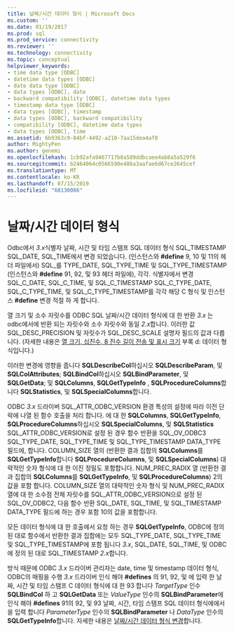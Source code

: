```yaml
---
title: 날짜/시간 데이터 형식 | Microsoft Docs
ms.custom: ''
ms.date: 01/19/2017
ms.prod: sql
ms.prod_service: connectivity
ms.reviewer: ''
ms.technology: connectivity
ms.topic: conceptual
helpviewer_keywords:
- time data type [ODBC]
- datetime data types [ODBC]
- date data type [ODBC]
- data types [ODBC], date
- backward compatibility [ODBC], datetime data types
- timestamp data type [ODBC]
- data types [ODBC], timestamp
- data types [ODBC], backward compatibility
- compatibility [ODBC], datetime data types
- data types [ODBC], time
ms.assetid: 6b9363c9-04bf-4492-a210-7aa15dea4af8
author: MightyPen
ms.author: genemi
ms.openlocfilehash: 1cb92afa9467717b8a589ddbcaee4ab8a5a529f6
ms.sourcegitcommit: b2464064c0566590e486a3aafae6d67ce2645cef
ms.translationtype: MT
ms.contentlocale: ko-KR
ms.lasthandoff: 07/15/2019
ms.locfileid: "68130086"
---
```

# <a name="datetime-data-types"></a>날짜/시간 데이터 형식
Odbc에서 *3.x*식별자 날짜, 시간 및 타임 스탬프 SQL 데이터 형식 SQL_TIMESTAMP SQL_DATE, SQL_TIME에서 변경 되었습니다. (인스턴스와 **#define** 9, 10 및 11의 헤더 파일에서) SQL_를 TYPE_DATE, SQL_TYPE_TIME 및 SQL_TYPE_TIMESTAMP (인스턴스와 **#define** 91, 92, 및 93 헤더 파일에), 각각. 식별자에서 변경 SQL_C_DATE, SQL_C_TIME, 및 SQL_C_TIMESTAMP SQL_C_TYPE_DATE, SQL_C_TYPE_TIME, 및 SQL_C_TYPE_TIMESTAMP를 각각 해당 C 형식 및 인스턴스 **#define** 변경 적절 하 게 합니다.  
  
 열 크기 및 소수 자릿수를 ODBC SQL 날짜/시간 데이터 형식에 대 한 반환 *3.x* 는 odbc에서에 반환 되는 자릿수와 소수 자릿수와 동일 *2.x*합니다. 이러한 값 SQL_DESC_PRECISION 및 자릿수가 SQL_DESC_SCALE 설명자 필드의 값과 다릅니다. (자세한 내용은 [열 크기, 십진수, 8 진수 길이 전송 및 표시 크기](../../../odbc/reference/appendixes/column-size-decimal-digits-transfer-octet-length-and-display-size.md) 부록 d: 데이터 형식입니다.)  
  
 이러한 변경에 영향을 줍니다 **SQLDescribeCol**하십시오 **SQLDescribeParam**, 및 **SQLColAttributes**; **SQLBindCol**하십시오 **SQLBindParameter**, 및 **SQLGetData**; 및 **SQLColumns**, **SQLGetTypeInfo** , **SQLProcedureColumns**합니다 **SQLStatistics**, 및 **SQLSpecialColumns**합니다.  
  
 ODBC *3.x* 드라이버 SQL_ATTR_ODBC_VERSION 환경 특성의 설정에 따라 이전 단락에 나열 된 함수 호출을 처리 합니다. 에 대 한 **SQLColumns**, **SQLGetTypeInfo**, **SQLProcedureColumns**하십시오 **SQLSpecialColumns**, 및 **SQLStatistics** SQL_ATTR_ODBC_VERSION로 설정 된 경우 함수 반환을 SQL_OV_ODBC3 SQL_TYPE_DATE, SQL_TYPE_TIME 및 SQL_TYPE_TIMESTAMP DATA_TYPE 필드에, 합니다. COLUMN_SIZE 열의 (반환한 결과 집합의 **SQLColumns**를 **SQLGetTypeInfo**합니다 **SQLProcedureColumns**, 및 **SQLSpecialColumns**) 대략적인 숫자 형식에 대 한 이진 정밀도 포함합니다. NUM_PREC_RADIX 열 (반환한 결과 집합의 **SQLColumns**를 **SQLGetTypeInfo**, 및 **SQLProcedureColumns**) 2의 값을 포함 합니다. COLUMN_SIZE 열의 대략적인 숫자 형식 및 NUM_PREC_RADIX 열에 대 한 소수점 전체 자릿수를 SQL_ATTR_ODBC_VERSION으로 설정 된 SQL_OV_ODBC2, 다음 함수 반환 SQL_DATE, SQL_TIME, 및 SQL_TIMESTAMP DATA_TYPE 필드에 하는 경우 포함 10의 값을 포함합니다.  
  
 모든 데이터 형식에 대 한 호출에서 요청 하는 경우 **SQLGetTypeInfo**, ODBC에 정의 된 대로 함수에서 반환한 결과 집합에는 모두 SQL_TYPE_DATE, SQL_TYPE_TIME 및 SQL_TYPE_TIMESTAMP에 포함 됩니다 *3.x*, SQL_DATE, SQL_TIME, 및 ODBC에 정의 된 대로 SQL_TIMESTAMP *2.x*합니다.  
  
 방식 때문에 ODBC *3.x* 드라이버 관리자는 date, time 및 timestamp 데이터 형식, ODBC의 매핑을 수행 *3.x* 드라이버 인식 해야 **#defines** 의 91, 92, 및 에 입력 한 날짜, 시간 및 타임 스탬프 C 데이터 형식에 대 한 93 합니다 *TargetType* 인수 **SQLBindCol** 하 고 **SQLGetData** 또는  *ValueType* 인수의 **SQLBindParameter**에 인식 해야 **#defines** 91의 92, 및 93 날짜, 시간, 타임 스탬프 SQL 데이터 형식에에서을 입력 합니다 *ParameterType* 인수의 **SQLBindParameter** 나 *DataType* 인수의 **SQLGetTypeInfo**합니다. 자세한 내용은 [날짜/시간 데이터 형식 변경](../../../odbc/reference/develop-app/datetime-data-type-changes.md)합니다.
